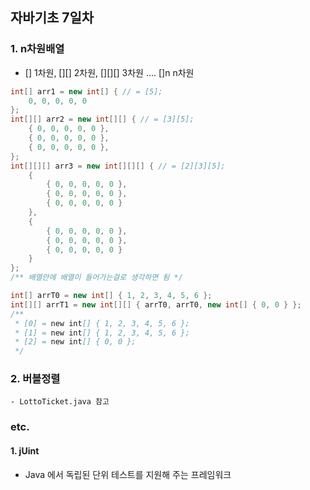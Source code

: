 ## 자바기초 7일차

### 1. n차원배열
- [] 1차원, [][] 2차원, [][][] 3차원 .... []n n차원

```java
int[] arr1 = new int[] { // = [5];
    0, 0, 0, 0, 0 
};
int[][] arr2 = new int[][] { // = [3][5];
    { 0, 0, 0, 0, 0 },
    { 0, 0, 0, 0, 0 },
    { 0, 0, 0, 0, 0 },
};
int[][][] arr3 = new int[][][] { // = [2][3][5];
    {
        { 0, 0, 0, 0, 0 },
        { 0, 0, 0, 0, 0 },
        { 0, 0, 0, 0, 0 }
    },
    {
        { 0, 0, 0, 0, 0 },
        { 0, 0, 0, 0, 0 },
        { 0, 0, 0, 0, 0 }
    }
};
/** 배열안에 배열이 들어가는걸로 생각하면 됨 */

int[] arrT0 = new int[] { 1, 2, 3, 4, 5, 6 };
int[][] arrT1 = new int[][] { arrT0, arrT0, new int[] { 0, 0 } };
/**
 * [0] = new int[] { 1, 2, 3, 4, 5, 6 };
 * [1] = new int[] { 1, 2, 3, 4, 5, 6 };
 * [2] = new int[] { 0, 0 };
 */
```

### 2. 버블정렬
    - LottoTicket.java 참고


### etc.

#### 1. jUint
-  Java 에서 독립된 단위 테스트를 지원해 주는 프레임워크

